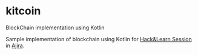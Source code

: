 # kitcoin
BlockChain implementation using Kotlin

Sample implementation of blockchain using Kotlin for [Hack&Learn Session](https://www.meetup.com/Hack-Learn/events/245136363/) in [Ajira](http://www.ajira.tech/).
